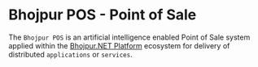 # Bhojpur POS - Point of Sale

The `Bhojpur POS` is an artificial intelligence enabled Point of Sale system applied within the [Bhojpur.NET Platform](https://github.com/bhojpur/platform/) ecosystem for delivery of distributed `applications` or `services`.
